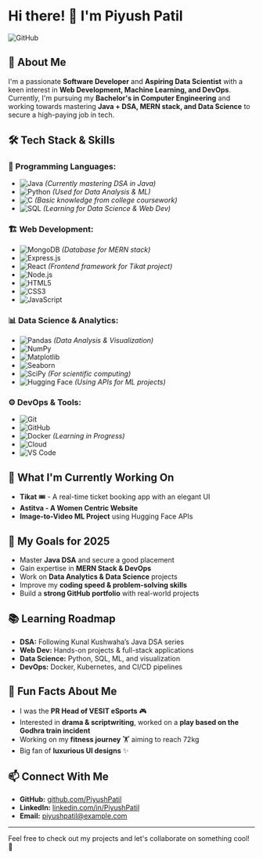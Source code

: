 # Hi there! 👋 I'm Piyush Patil

![GitHub](https://img.shields.io/badge/GitHub-000000?style=for-the-badge&logo=GitHub&logoColor=white)

## 🚀 About Me

I'm a passionate **Software Developer** and **Aspiring Data Scientist** with a keen interest in **Web Development, Machine Learning, and DevOps**. Currently, I'm pursuing my **Bachelor's in Computer Engineering** and working towards mastering **Java + DSA, MERN stack, and Data Science** to secure a high-paying job in tech. 

## 🛠️ Tech Stack & Skills

### 📌 Programming Languages:
- ![Java](https://img.shields.io/badge/Java-ED8B00?style=for-the-badge&logo=java&logoColor=white) *(Currently mastering DSA in Java)*
- ![Python](https://img.shields.io/badge/Python-3776AB?style=for-the-badge&logo=python&logoColor=white) *(Used for Data Analysis & ML)*
- ![C](https://img.shields.io/badge/C-00599C?style=for-the-badge&logo=c&logoColor=white) *(Basic knowledge from college coursework)*
- ![SQL](https://img.shields.io/badge/SQL-4479A1?style=for-the-badge&logo=mysql&logoColor=white) *(Learning for Data Science & Web Dev)*

### 🏗️ Web Development:
- ![MongoDB](https://img.shields.io/badge/MongoDB-47A248?style=for-the-badge&logo=mongodb&logoColor=white) *(Database for MERN stack)*
- ![Express.js](https://img.shields.io/badge/Express.js-000000?style=for-the-badge&logo=express&logoColor=white)
- ![React](https://img.shields.io/badge/React-61DAFB?style=for-the-badge&logo=react&logoColor=black) *(Frontend framework for Tikat project)*
- ![Node.js](https://img.shields.io/badge/Node.js-339933?style=for-the-badge&logo=node.js&logoColor=white)
- ![HTML5](https://img.shields.io/badge/HTML5-E34F26?style=for-the-badge&logo=html5&logoColor=white)
- ![CSS3](https://img.shields.io/badge/CSS3-1572B6?style=for-the-badge&logo=css3&logoColor=white)
- ![JavaScript](https://img.shields.io/badge/JavaScript-F7DF1E?style=for-the-badge&logo=javascript&logoColor=black)

### 📊 Data Science & Analytics:
- ![Pandas](https://img.shields.io/badge/Pandas-150458?style=for-the-badge&logo=pandas&logoColor=white) *(Data Analysis & Visualization)*
- ![NumPy](https://img.shields.io/badge/NumPy-013243?style=for-the-badge&logo=numpy&logoColor=white)
- ![Matplotlib](https://img.shields.io/badge/Matplotlib-008080?style=for-the-badge&logo=matplotlib&logoColor=white)
- ![Seaborn](https://img.shields.io/badge/Seaborn-3182bd?style=for-the-badge&logo=seaborn&logoColor=white)
- ![SciPy](https://img.shields.io/badge/SciPy-8CAAE6?style=for-the-badge&logo=scipy&logoColor=white) *(For scientific computing)*
- ![Hugging Face](https://img.shields.io/badge/Hugging%20Face-FFCA28?style=for-the-badge&logo=huggingface&logoColor=white) *(Using APIs for ML projects)*

### ⚙️ DevOps & Tools:
- ![Git](https://img.shields.io/badge/Git-F05032?style=for-the-badge&logo=git&logoColor=white)
- ![GitHub](https://img.shields.io/badge/GitHub-181717?style=for-the-badge&logo=github&logoColor=white)
- ![Docker](https://img.shields.io/badge/Docker-2496ED?style=for-the-badge&logo=docker&logoColor=white) *(Learning in Progress)*
- ![Cloud](https://img.shields.io/badge/Cloud%20Computing-0081CB?style=for-the-badge&logo=cloud&logoColor=white)
- ![VS Code](https://img.shields.io/badge/VS%20Code-007ACC?style=for-the-badge&logo=visualstudiocode&logoColor=white)

## 🎯 What I'm Currently Working On
- **Tikat** 🎟️ - A real-time ticket booking app with an elegant UI
- **Astitva - A Women Centric Website**
- **Image-to-Video ML Project** using Hugging Face APIs

## 🎯 My Goals for 2025
- Master **Java DSA** and secure a good placement
- Gain expertise in **MERN Stack & DevOps**
- Work on **Data Analytics & Data Science** projects
- Improve my **coding speed & problem-solving skills**
- Build a **strong GitHub portfolio** with real-world projects

## 📚 Learning Roadmap
- **DSA:** Following Kunal Kushwaha’s Java DSA series
- **Web Dev:** Hands-on projects & full-stack applications
- **Data Science:** Python, SQL, ML, and visualization
- **DevOps:** Docker, Kubernetes, and CI/CD pipelines

## 🌟 Fun Facts About Me
- I was the **PR Head of VESIT eSports** 🎮
- Interested in **drama & scriptwriting**, worked on a **play based on the Godhra train incident**
- Working on my **fitness journey** 🏋️ aiming to reach 72kg
- Big fan of **luxurious UI designs** ✨

## 📫 Connect With Me
- **GitHub:** [github.com/PiyushPatil](#)
- **LinkedIn:** [linkedin.com/in/PiyushPatil](#)
- **Email:** piyushpatil@example.com

---

Feel free to check out my projects and let's collaborate on something cool! 🚀


